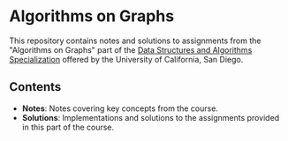 # Algorithms on Graphs

This repository contains notes and solutions to assignments from the "Algorithms on Graphs" part of the [Data Structures and Algorithms Specialization](https://www.coursera.org/specializations/data-structures-algorithms) offered by the University of California, San Diego.

## Contents
- **Notes**: Notes covering key concepts from the course.
- **Solutions**: Implementations and solutions to the assignments provided in this part of the course.
